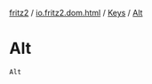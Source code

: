 [fritz2](../../index.md) / [io.fritz2.dom.html](../index.md) / [Keys](index.md) / [Alt](./-alt.md)

# Alt

`Alt`